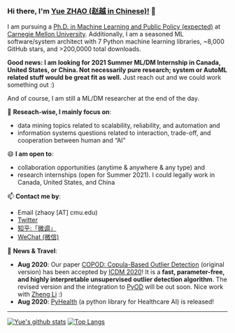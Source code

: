 ### Hi there, I'm [Yue ZHAO (赵越 in Chinese)!](https://www.andrew.cmu.edu/user/yuezhao2/) 👋


I am pursuing a [Ph.D. in Machine Learning and Public Policy (expected)](https://www.ml.cmu.edu/academics/joint-phd-mlpp.html) at [Carnegie Mellon University](https://www.cmu.edu/). Additionally, I am a seasoned ML software/system architect with 7 Python machine learning libraries, ~8,000 GitHub stars, and >200,0000 total downloads.

**Good news: I am looking for 2021 Summer ML/DM Internship in Canada, United States, or China. Not necessarily pure research; system or AutoML related stuff would be great fit as well.** Just reach out and we could work something out :)

And of course, I am still a ML/DM researcher at the end of the day.

🔭 **Reseach-wise, I mainly focus on**:

- data mining topics related to scalability, reliability, and automation and
- information systems questions related to interaction, trade-off, and cooperation between human and “AI”

😄 **I am open to**:

- collaboration opportunities (anytime & anywhere & any type) and 
- research internships (open for Summer 2021). I could legally work in Canada, United States, and China

📫 **Contact me by**:
- Email (zhaoy [AT] cmu.edu)
- [Twitter](https://twitter.com/yzhao062)
- [知乎:「微调」](https://www.zhihu.com/people/breaknever)
- [WeChat (微信)](https://www.andrew.cmu.edu/user/yuezhao2/files/ID_zhaoyueyue1002.JPG)


💬 **News & Travel**:

- **Aug 2020**: Our paper [COPOD: Copula-Based Outlier Detection](https://www.andrew.cmu.edu/user/yuezhao2/papers/20-icdm-copod-preprint.pdf) (original version) has been accepted by [ICDM 2020](http://icdm2020.bigke.org/)!
It is a **fast, parameter-free, and highly interpretable unsupervised outlier detection algorithm**.
The revised version and the integration to [PyOD](https://github.com/yzhao062/pyod) will be out soon. Nice work with [Zheng Li](https://www.linkedin.com/in/winstonl) :)
- **Aug 2020**: [PyHealth](https://github.com/yzhao062/pyhealth) (a python library for Healthcare AI) is released! 

----

[![Yue's github stats](https://github-readme-stats.vercel.app/api?username=yzhao062&theme=material-palenight&count_private=true&hide=contribs)](https://github.com/anuraghazra/github-readme-stats)
[![Top Langs](https://github-readme-stats.vercel.app/api/top-langs/?username=yzhao062&theme=material-palenight&hide=Jupyter&layout=compact)](https://github.com/anuraghazra/github-readme-stats)

<!--
**yzhao062/yzhao062** is a ✨ _special_ ✨ repository because its `README.md` (this file) appears on your GitHub profile.

Here are some ideas to get you started:

- 🔭 I’m currently working on ...
- 🌱 I’m currently learning ...
- 👯 I’m looking to collaborate on ...
- 🤔 I’m looking for help with ...
- 💬 Ask me about ...
- 📫 How to reach me: ...
- 😄 Pronouns: ...
- ⚡ Fun fact: ...

I am the author/core developer of various machine learning tools and systems with more than millions of downloads. 
-->